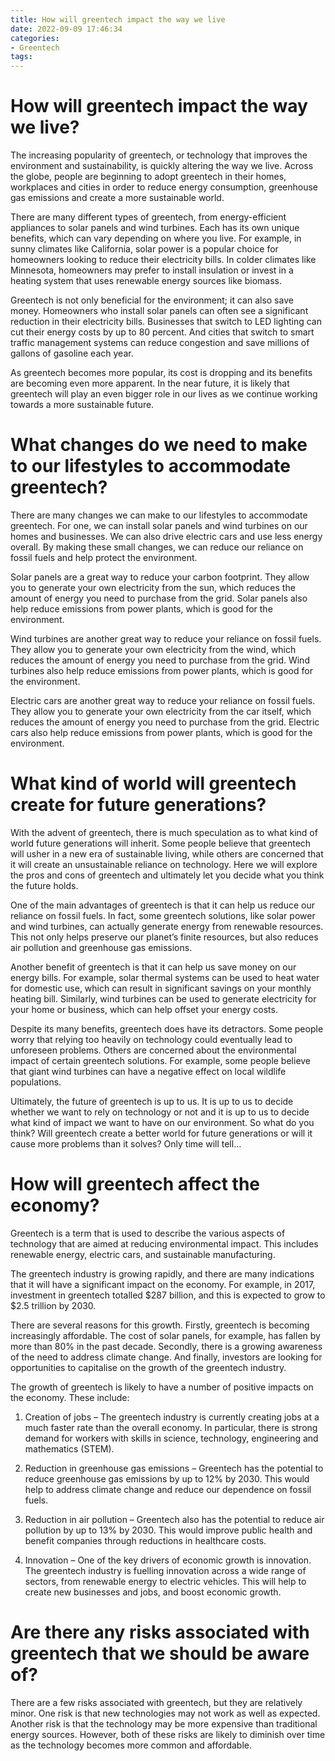 ```yaml
---
title: How will greentech impact the way we live
date: 2022-09-09 17:46:34
categories:
- Greentech
tags:
---
```



#  How will greentech impact the way we live?

The increasing popularity of greentech, or technology that improves the environment and sustainability, is quickly altering the way we live. Across the globe, people are beginning to adopt greentech in their homes, workplaces and cities in order to reduce energy consumption, greenhouse gas emissions and create a more sustainable world.

There are many different types of greentech, from energy-efficient appliances to solar panels and wind turbines. Each has its own unique benefits, which can vary depending on where you live. For example, in sunny climates like California, solar power is a popular choice for homeowners looking to reduce their electricity bills. In colder climates like Minnesota, homeowners may prefer to install insulation or invest in a heating system that uses renewable energy sources like biomass.

Greentech is not only beneficial for the environment; it can also save money. Homeowners who install solar panels can often see a significant reduction in their electricity bills. Businesses that switch to LED lighting can cut their energy costs by up to 80 percent. And cities that switch to smart traffic management systems can reduce congestion and save millions of gallons of gasoline each year.

As greentech becomes more popular, its cost is dropping and its benefits are becoming even more apparent. In the near future, it is likely that greentech will play an even bigger role in our lives as we continue working towards a more sustainable future.

#  What changes do we need to make to our lifestyles to accommodate greentech?

There are many changes we can make to our lifestyles to accommodate greentech. For one, we can install solar panels and wind turbines on our homes and businesses. We can also drive electric cars and use less energy overall. By making these small changes, we can reduce our reliance on fossil fuels and help protect the environment.

Solar panels are a great way to reduce your carbon footprint. They allow you to generate your own electricity from the sun, which reduces the amount of energy you need to purchase from the grid. Solar panels also help reduce emissions from power plants, which is good for the environment.

Wind turbines are another great way to reduce your reliance on fossil fuels. They allow you to generate your own electricity from the wind, which reduces the amount of energy you need to purchase from the grid. Wind turbines also help reduce emissions from power plants, which is good for the environment.

Electric cars are another great way to reduce your reliance on fossil fuels. They allow you to generate your own electricity from the car itself, which reduces the amount of energy you need to purchase from the grid. Electric cars also help reduce emissions from power plants, which is good for the environment.

#  What kind of world will greentech create for future generations?

With the advent of greentech, there is much speculation as to what kind of world future generations will inherit. Some people believe that greentech will usher in a new era of sustainable living, while others are concerned that it will create an unsustainable reliance on technology. Here we will explore the pros and cons of greentech and ultimately let you decide what you think the future holds.

One of the main advantages of greentech is that it can help us reduce our reliance on fossil fuels. In fact, some greentech solutions, like solar power and wind turbines, can actually generate energy from renewable resources. This not only helps preserve our planet’s finite resources, but also reduces air pollution and greenhouse gas emissions.

Another benefit of greentech is that it can help us save money on our energy bills. For example, solar thermal systems can be used to heat water for domestic use, which can result in significant savings on your monthly heating bill. Similarly, wind turbines can be used to generate electricity for your home or business, which can help offset your energy costs.

Despite its many benefits, greentech does have its detractors. Some people worry that relying too heavily on technology could eventually lead to unforeseen problems. Others are concerned about the environmental impact of certain greentech solutions. For example, some people believe that giant wind turbines can have a negative effect on local wildlife populations.

Ultimately, the future of greentech is up to us. It is up to us to decide whether we want to rely on technology or not and it is up to us to decide what kind of impact we want to have on our environment. So what do you think? Will greentech create a better world for future generations or will it cause more problems than it solves? Only time will tell…

#  How will greentech affect the economy?

Greentech is a term that is used to describe the various aspects of technology that are aimed at reducing environmental impact. This includes renewable energy, electric cars, and sustainable manufacturing.

The greentech industry is growing rapidly, and there are many indications that it will have a significant impact on the economy. For example, in 2017, investment in greentech totalled $287 billion, and this is expected to grow to $2.5 trillion by 2030.

There are several reasons for this growth. Firstly, greentech is becoming increasingly affordable. The cost of solar panels, for example, has fallen by more than 80% in the past decade. Secondly, there is a growing awareness of the need to address climate change. And finally, investors are looking for opportunities to capitalise on the growth of the greentech industry.

The growth of greentech is likely to have a number of positive impacts on the economy. These include:

1) Creation of jobs – The greentech industry is currently creating jobs at a much faster rate than the overall economy. In particular, there is strong demand for workers with skills in science, technology, engineering and mathematics (STEM).

2) Reduction in greenhouse gas emissions – Greentech has the potential to reduce greenhouse gas emissions by up to 12% by 2030. This would help to address climate change and reduce our dependence on fossil fuels.

3) Reduction in air pollution – Greentech also has the potential to reduce air pollution by up to 13% by 2030. This would improve public health and benefit companies through reductions in healthcare costs.

4) Innovation – One of the key drivers of economic growth is innovation. The greentech industry is fuelling innovation across a wide range of sectors, from renewable energy to electric vehicles. This will help to create new businesses and jobs, and boost economic growth.

#  Are there any risks associated with greentech that we should be aware of?

There are a few risks associated with greentech, but they are relatively minor. One risk is that new technologies may not work as well as expected. Another risk is that the technology may be more expensive than traditional energy sources. However, both of these risks are likely to diminish over time as the technology becomes more common and affordable.